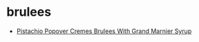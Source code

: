 # brulees

 * [Pistachio Popover Cremes Brulees With Grand Marnier Syrup](../../index/p/pistachio-popover-cremes-brulees-with-grand-marnier-syrup-105625.json)
